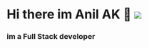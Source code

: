 # Hi there im Anil AK 👋                                                          ![](https://komarev.com/ghpvc/?username=anilikarikatti&color=green)



### im a Full Stack developer 

### 
